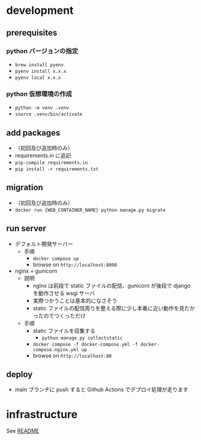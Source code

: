 # development

## prerequisites

### python バージョンの指定

- `brew install pyenv`
- `pyenv install x.x.x`
- `pyenv local x.x.x`

### python 仮想環境の作成

- `python -m venv .venv`
- `source .venv/bin/activate`

## add packages

- （初回及び追加時のみ）
- requirements.in に追記
- `pip-compile requirements.in`
- `pip install -r requirements.txt`

## migration

- （初回及び追加時のみ）
- `docker run {WEB_CONTAINER_NAME} python manage.py migrate`

## run server

- デフォルト開発サーバー
  - 手順
    - `docker compose up`
    - browse on `http://localhost:8000`
- nginx + gunicorn
  - 説明
    - nginx は前段で static ファイルの配信、gunicorn が後段で django を動作させる wsgi サーバ
    - 実際つかうことは基本的になさそう
    - static ファイルの配信周りを整える際に少し本番に近い動作を見たかったのでつくっただけ
  - 手順
    - static ファイルを収集する
      - `python manage.py collectstatic`
    - `docker compose -f docker-compose.yml -f docker-compose.nginx.yml up`
    - browse on `http://localhost:80`

## deploy

- main ブランチに push すると Github Actions でデプロイ処理が走ります

# infrastructure

See [README](./terraform/README.md)
